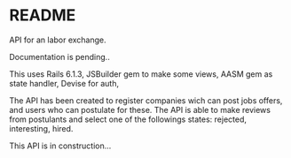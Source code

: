 # README

API for an labor exchange.

Documentation is pending.. 

This uses Rails 6.1.3, 
JSBuilder gem to make some views, 
AASM gem as state handler,
Devise for auth, 


The API has been created to register companies wich can post jobs offers, and 
users who can postulate for these. The API is able to make reviews from postulants and select 
one of the followings states: rejected, interesting, hired.

This API is in construction...
